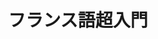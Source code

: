 ---
title: "フランス語超入門" 
publishDate: 2025-08-23
excerpt: "第7講　日常にあるフランス語"
image: '~/assets/images/aligator.png'
category: "フランス語超入門"
tags:
- フランス語
- 日常
---